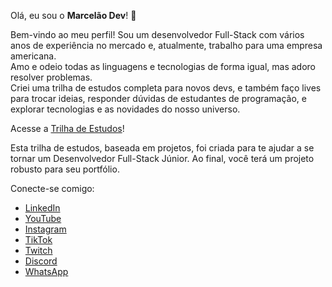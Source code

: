 Olá, eu sou o **Marcelão Dev**! 👋

Bem-vindo ao meu perfil! Sou um desenvolvedor Full-Stack com vários anos de experiência no mercado e, atualmente, trabalho para uma empresa americana.  
Amo e odeio todas as linguagens e tecnologias de forma igual, mas adoro resolver problemas.  
Criei uma trilha de estudos completa para novos devs, e também faço lives para trocar ideias, responder dúvidas de estudantes de programação, e explorar tecnologias e as novidades do nosso universo.

Acesse a [Trilha de Estudos](https://marcelao.dev/trilha)!

Esta trilha de estudos, baseada em projetos, foi criada para te ajudar a se tornar um Desenvolvedor Full-Stack Júnior. Ao final, você terá um projeto robusto para seu portfólio.

Conecte-se comigo:

- [LinkedIn](https://www.linkedin.com/in/marcelobcortes)
- [YouTube](https://www.youtube.com/@marcelao_dev)
- [Instagram](https://www.instagram.com/marcelao_dev)
- [TikTok](https://www.tiktok.com/@marcelao_dev)
- [Twitch](https://www.twitch.tv/marcelao_dev)
- [Discord](https://discord.gg/RJ9rdnnhqb)
- [WhatsApp](https://chat.whatsapp.com/Ege14EtHEsF9AMMprSQBhN)
